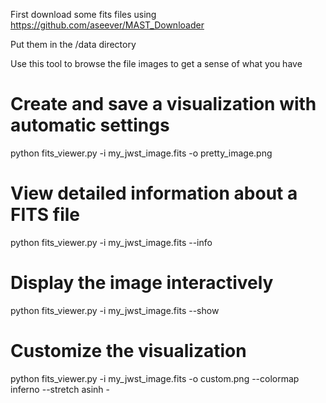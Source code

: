 First download some fits files using https://github.com/aseever/MAST_Downloader

Put them in the /data directory

Use this tool to browse the file images to get a sense of what you have

# Create and save a visualization with automatic settings
python fits_viewer.py -i my_jwst_image.fits -o pretty_image.png

# View detailed information about a FITS file
python fits_viewer.py -i my_jwst_image.fits --info

# Display the image interactively
python fits_viewer.py -i my_jwst_image.fits --show

# Customize the visualization
python fits_viewer.py -i my_jwst_image.fits -o custom.png --colormap inferno --stretch asinh -
